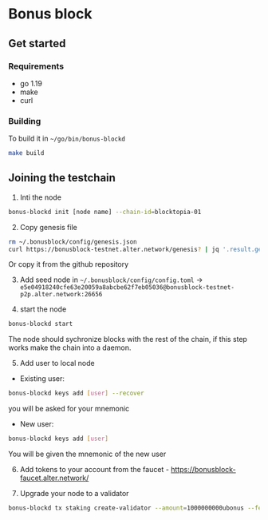 # Bonus block

## Get started
### Requirements

- go 1.19
- make
- curl


### Building

To build it in `~/go/bin/bonus-blockd`
```bash
make build
```

## Joining the testchain

1. Inti the node
```bash
bonus-blockd init [node name] --chain-id=blocktopia-01
```

2. Copy genesis file
```bash
rm ~/.bonusblock/config/genesis.json
curl https://bonusblock-testnet.alter.network/genesis? | jq '.result.genesis' > ~/.bonusblock/config/genesis.json
```
Or copy it from the github repository

3. Add seed node in `~/.bonusblock/config/config.toml` -> `e5e04918240cfe63e20059a8abcbe62f7eb05036@bonusblock-testnet-p2p.alter.network:26656`

4. start the node
```bash
bonus-blockd start
```
The node should sychronize blocks with the rest of the chain, if this step works make the chain into a daemon.

5. Add user to local node

 * Existing user:
```bash
bonus-blockd keys add [user] --recover
```
you will be asked for your mnemonic

 * New user:
```bash
bonus-blockd keys add [user]
```
You will be given the mnemonic of the new user

6. Add tokens to your account from the faucet - https://bonusblock-faucet.alter.network/

7. Upgrade your node to a validator
```bash
bonus-blockd tx staking create-validator --amount=1000000000ubonus --fees=0ubonus --pubkey $(bonus-blockd tendermint show-validator) --moniker="node3" --chain-id=blocktopia-01 --commission-rate="0.10" --commission-max-rate="0.20" --commission-max-change-rate="0.01" --min-self-delegation="1" --gas="auto" --gas-adjustment=1.15 --from=validator
```
